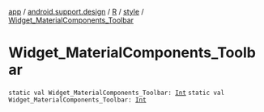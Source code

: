 [app](../../../index.md) / [android.support.design](../../index.md) / [R](../index.md) / [style](index.md) / [Widget_MaterialComponents_Toolbar](./-widget_-material-components_-toolbar.md)

# Widget_MaterialComponents_Toolbar

`static val Widget_MaterialComponents_Toolbar: `[`Int`](https://kotlinlang.org/api/latest/jvm/stdlib/kotlin/-int/index.html)
`static val Widget_MaterialComponents_Toolbar: `[`Int`](https://kotlinlang.org/api/latest/jvm/stdlib/kotlin/-int/index.html)